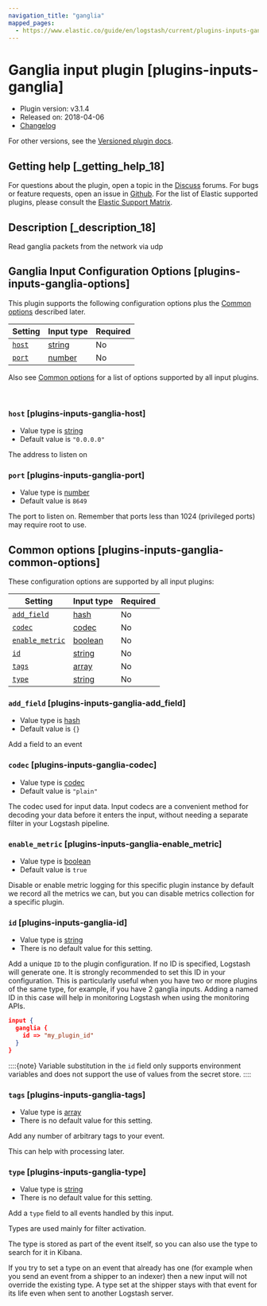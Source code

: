 ```yaml
---
navigation_title: "ganglia"
mapped_pages:
  - https://www.elastic.co/guide/en/logstash/current/plugins-inputs-ganglia.html
---
```


# Ganglia input plugin [plugins-inputs-ganglia]


* Plugin version: v3.1.4
* Released on: 2018-04-06
* [Changelog](https://github.com/logstash-plugins/logstash-input-ganglia/blob/v3.1.4/CHANGELOG.md)

For other versions, see the [Versioned plugin docs](/vpr/input-ganglia-index.md).

## Getting help [_getting_help_18]

For questions about the plugin, open a topic in the [Discuss](http://discuss.elastic.co) forums. For bugs or feature requests, open an issue in [Github](https://github.com/logstash-plugins/logstash-input-ganglia). For the list of Elastic supported plugins, please consult the [Elastic Support Matrix](https://www.elastic.co/support/matrix#logstash_plugins).


## Description [_description_18]

Read ganglia packets from the network via udp


## Ganglia Input Configuration Options [plugins-inputs-ganglia-options]

This plugin supports the following configuration options plus the [Common options](plugins-inputs-ganglia.md#plugins-inputs-ganglia-common-options) described later.

| Setting | Input type | Required |
| --- | --- | --- |
| [`host`](plugins-inputs-ganglia.md#plugins-inputs-ganglia-host) | [string](introduction.md#string) | No |
| [`port`](plugins-inputs-ganglia.md#plugins-inputs-ganglia-port) | [number](introduction.md#number) | No |

Also see [Common options](plugins-inputs-ganglia.md#plugins-inputs-ganglia-common-options) for a list of options supported by all input plugins.

 

### `host` [plugins-inputs-ganglia-host]

* Value type is [string](introduction.md#string)
* Default value is `"0.0.0.0"`

The address to listen on


### `port` [plugins-inputs-ganglia-port]

* Value type is [number](introduction.md#number)
* Default value is `8649`

The port to listen on. Remember that ports less than 1024 (privileged ports) may require root to use.



## Common options [plugins-inputs-ganglia-common-options]

These configuration options are supported by all input plugins:

| Setting | Input type | Required |
| --- | --- | --- |
| [`add_field`](plugins-inputs-ganglia.md#plugins-inputs-ganglia-add_field) | [hash](logstash://reference/configuration-file-structure.md#hash) | No |
| [`codec`](plugins-inputs-ganglia.md#plugins-inputs-ganglia-codec) | [codec](logstash://reference/configuration-file-structure.md#codec) | No |
| [`enable_metric`](plugins-inputs-ganglia.md#plugins-inputs-ganglia-enable_metric) | [boolean](logstash://reference/configuration-file-structure.md#boolean) | No |
| [`id`](plugins-inputs-ganglia.md#plugins-inputs-ganglia-id) | [string](logstash://reference/configuration-file-structure.md#string) | No |
| [`tags`](plugins-inputs-ganglia.md#plugins-inputs-ganglia-tags) | [array](logstash://reference/configuration-file-structure.md#array) | No |
| [`type`](plugins-inputs-ganglia.md#plugins-inputs-ganglia-type) | [string](logstash://reference/configuration-file-structure.md#string) | No |

### `add_field` [plugins-inputs-ganglia-add_field]

* Value type is [hash](logstash://reference/configuration-file-structure.md#hash)
* Default value is `{}`

Add a field to an event


### `codec` [plugins-inputs-ganglia-codec]

* Value type is [codec](logstash://reference/configuration-file-structure.md#codec)
* Default value is `"plain"`

The codec used for input data. Input codecs are a convenient method for decoding your data before it enters the input, without needing a separate filter in your Logstash pipeline.


### `enable_metric` [plugins-inputs-ganglia-enable_metric]

* Value type is [boolean](logstash://reference/configuration-file-structure.md#boolean)
* Default value is `true`

Disable or enable metric logging for this specific plugin instance by default we record all the metrics we can, but you can disable metrics collection for a specific plugin.


### `id` [plugins-inputs-ganglia-id]

* Value type is [string](logstash://reference/configuration-file-structure.md#string)
* There is no default value for this setting.

Add a unique `ID` to the plugin configuration. If no ID is specified, Logstash will generate one. It is strongly recommended to set this ID in your configuration. This is particularly useful when you have two or more plugins of the same type, for example, if you have 2 ganglia inputs. Adding a named ID in this case will help in monitoring Logstash when using the monitoring APIs.

```json
input {
  ganglia {
    id => "my_plugin_id"
  }
}
```

::::{note} 
Variable substitution in the `id` field only supports environment variables and does not support the use of values from the secret store.
::::



### `tags` [plugins-inputs-ganglia-tags]

* Value type is [array](logstash://reference/configuration-file-structure.md#array)
* There is no default value for this setting.

Add any number of arbitrary tags to your event.

This can help with processing later.


### `type` [plugins-inputs-ganglia-type]

* Value type is [string](logstash://reference/configuration-file-structure.md#string)
* There is no default value for this setting.

Add a `type` field to all events handled by this input.

Types are used mainly for filter activation.

The type is stored as part of the event itself, so you can also use the type to search for it in Kibana.

If you try to set a type on an event that already has one (for example when you send an event from a shipper to an indexer) then a new input will not override the existing type. A type set at the shipper stays with that event for its life even when sent to another Logstash server.



